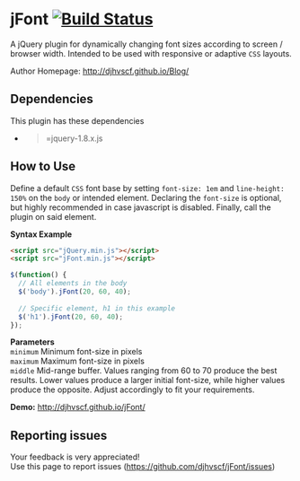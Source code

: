 # jFont [![Build Status](https://travis-ci.org/djhvscf/jFont.svg?branch=master)](https://travis-ci.org/djhvscf/jFont)
A jQuery plugin for dynamically changing font sizes according to screen / browser width.
Intended to be used with responsive or adaptive `CSS` layouts.

Author Homepage:      http://djhvscf.github.io/Blog/<br />

## Dependencies
This plugin has these dependencies

* >=jquery-1.8.x.js

## How to Use
Define a default `CSS` font base by setting `font-size: 1em` and `line-height: 150%` on the `body` or intended element. Declaring the `font-size` is optional, but highly recommended in case javascript is disabled. Finally, call the plugin on said element.  

**Syntax Example**  
```html
<script src="jQuery.min.js"></script>  
<script src="jFont.min.js"></script>
```
```javascript
$(function() {
  // All elements in the body
  $('body').jFont(20, 60, 40);
   
  // Specific element, h1 in this example
  $('h1').jFont(20, 60, 40);
});
```

**Parameters**   
`minimum` Minimum font-size in pixels  
`maximum` Maximum font-size in pixels  
`middle` Mid-range buffer. Values ranging from 60 to 70 produce the best results. Lower values produce a larger initial font-size, while higher values produce the opposite. Adjust accordingly to fit your requirements.

**Demo:** http://djhvscf.github.io/jFont/

## Reporting issues
Your feedback is very appreciated! <br />
Use this page to report issues (https://github.com/djhvscf/jFont/issues)